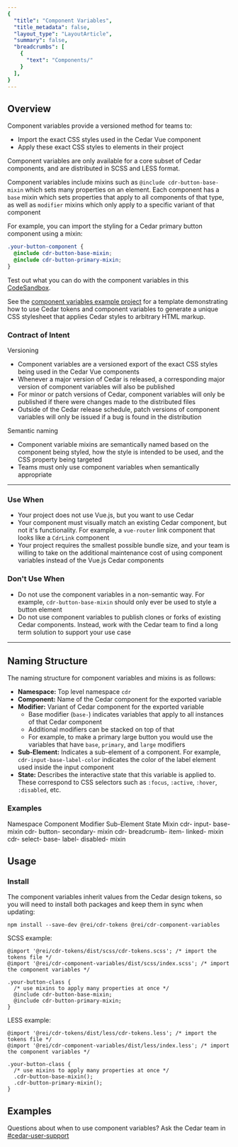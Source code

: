 ```yaml
---
{
  "title": "Component Variables",
  "title_metadata": false,
  "layout_type": "LayoutArticle",
  "summary": false,
  "breadcrumbs": [
    {
      "text": "Components/"
    }
  ],
}
---
```



<cdr-doc-table-of-contents-shell parentSelector="h2" childSelector="h3">


## Overview

Component variables provide a versioned method for teams to:
- Import the exact CSS styles used in the Cedar Vue component
- Apply these exact CSS styles to elements in their project

Component variables are only available for a core subset of Cedar components, and are distributed in SCSS and LESS format.

Component variables include mixins such as `@include cdr-button-base-mixin` which sets many properties on an element. Each component has a `base` mixin which sets properties that apply to all components of that type, as well as `modifier` mixins which only apply to a specific variant of that component

For example, you can import the styling for a Cedar primary button component using a mixin:

```scss
.your-button-component {
  @include cdr-button-base-mixin;
  @include cdr-button-primary-mixin;
}
```

Test out what you can do with the component variables in this [CodeSandbox](https://codesandbox.io/s/qkwn78nw99).

See the [component variables example project](https://github.com/rei/rei-cedar-component-variables-example) for a template demonstrating how to use Cedar tokens and component variables to generate a unique CSS stylesheet that applies Cedar styles to arbitrary HTML markup.

### Contract of Intent

Versioning
  - Component variables are a versioned export of the exact CSS styles being used in the Cedar Vue components
  - Whenever a major version of Cedar is released, a corresponding major version of component variables will also be published
  - For minor or patch versions of Cedar, component variables will only be published if there were changes made to the distributed files
  - Outside of the Cedar release schedule, patch versions of component variables will only be issued if a bug is found in the distribution

Semantic naming
  - Component variable mixins are semantically named based on the component being styled, how the style is intended to be used, and the CSS property being targeted
  - Teams must only use component variables when semantically appropriate

<hr />

### Use When  
  - Your project does not use Vue.js, but you want to use Cedar
  - Your component must visually match an existing Cedar component, but not it's functionality. For example, a `vue-router` link component that looks like a `CdrLink` component
  - Your project requires the smallest possible bundle size, and your team is willing to take on the additional maintenance cost of using component variables instead of the Vue.js Cedar components

### Don't Use When
  - Do not use the component variables in a non-semantic way. For example, `cdr-button-base-mixin` should only ever be used to style a button element
  - Do not use component variables to publish clones or forks of existing Cedar components. Instead, work with the Cedar team to find a long term solution to support your use case

<hr/>

## Naming Structure

The naming structure for component variables and mixins is as follows:
  - **Namespace:** Top level namespace `cdr`
  - **Component:** Name of the Cedar component for the exported variable
  - **Modifier:** Variant of Cedar component for the exported variable
    - Base modifier (`base-`) indicates variables that apply to all instances of that Cedar component
    - Additional modifiers can be stacked on top of that
    - For example, to make a primary large button you would use the variables that have `base`, `primary`, and `large` modifiers
  - **Sub-Element:** Indicates a sub-element of a component. For example, `cdr-input-base-label-color` indicates the color of the label element used inside the input component
  - **State:** Describes the interactive state that this variable is applied to. These correspond to CSS selectors such as `:focus`, `:active`, `:hover`, `:disabled`, etc.

### Examples
<cdr-table>
  <thead>
    <tr>
      <th width=240>
        Namespace
      </th>
      <th width=240>
        Component
      </th>
      <th width=240>
        Modifier
      </th>
      <th width=240>
        Sub-Element
      </th>
      <th width=240>
        State
      </th>
      <th width=240>
        Mixin
      </th>
    </tr>
  </thead>
  <tbody>
    <tr>
      <td>cdr-</td>
      <td>input-</td>
      <td>base-</td>
      <td></td>
      <td></td>
      <td>mixin</td>
    </tr>
    <tr>
      <td>cdr-</td>
      <td>button-</td>
      <td>secondary-</td>
      <td></td>
      <td></td>
      <td>mixin</td>
    </tr>
    <tr>
      <td>cdr-</td>
      <td>breadcrumb-</td>
      <td></td>
      <td>item-</td>
      <td>linked-</td>
      <td>mixin</td>
    </tr>
    <tr>
      <td>cdr-</td>
      <td>select-</td>
      <td>base-</td>
      <td>label-</td>
      <td>disabled-</td>
      <td>mixin</td>
    </tr>
  </tbody>
</cdr-table>

<br>

## Usage

### Install

The component variables inherit values from the Cedar design tokens, so you will need to install both packages and keep them in sync when updating:

`npm install --save-dev @rei/cdr-tokens @rei/cdr-component-variables`

SCSS example:
```
@import '@rei/cdr-tokens/dist/scss/cdr-tokens.scss'; /* import the tokens file */
@import '@rei/cdr-component-variables/dist/scss/index.scss'; /* import the component variables */

.your-button-class {
  /* use mixins to apply many properties at once */
  @include cdr-button-base-mixin;
  @include cdr-button-primary-mixin;
}
```

LESS example:
```
@import '@rei/cdr-tokens/dist/less/cdr-tokens.less'; /* import the tokens file */
@import '@rei/cdr-component-variables/dist/less/index.less'; /* import the component variables */

.your-button-class {
  /* use mixins to apply many properties at once */
  .cdr-button-base-mixin();
  .cdr-button-primary-mixin();
}
```

## Examples

<component-variables-page />

Questions about when to use component variables? Ask the Cedar team in [#cedar-user-support](https://rei.slack.com/messages/CA58YCGN4)

</cdr-doc-table-of-contents-shell>
